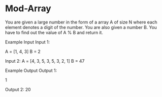 # Mod-Array
You are given a large number in the form of a array A of size N where each element denotes a digit of the number.
You are also given a number B. You have to find out the value of A % B and return it.

Example Input
Input 1:

A = [1, 4, 3] B = 2

Input 2:
A = [4, 3, 5, 3, 5, 3, 2, 1] B = 47



Example Output
Output 1:

1

Output 2:
20
